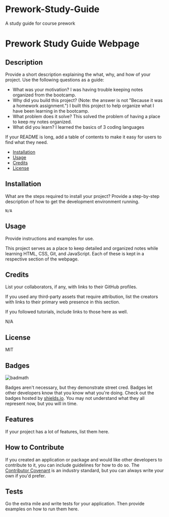 # Prework-Study-Guide
A study guide for course prework
# Prework Study Guide Webpage

## Description

Provide a short description explaining the what, why, and how of your project. Use the following questions as a guide:

- What was your motivation?
    I was having trouble keeping notes organized from the bootcamp.
- Why did you build this project? (Note: the answer is not "Because it was a homework assignment.")
    I built this project to help organize what I have been learning in the bootcamp.
- What problem does it solve?
    This solved the problem of having a place to keep my notes organized.
- What did you learn?
    I learned the basics of 3 coding languages

If your README is long, add a table of contents to make it easy for users to find what they need.

- [Installation](#installation)
- [Usage](#usage)
- [Credits](#credits)
- [License](#license)

## Installation

What are the steps required to install your project? Provide a step-by-step description of how to get the development environment running.

    N/A

## Usage

Provide instructions and examples for use. 

This project serves as a place to keep detailed and organized notes while learning HTML, CSS, Git, and JavaScript. Each of these is kept in a respective section of the webpage.

## Credits

List your collaborators, if any, with links to their GitHub profiles.

If you used any third-party assets that require attribution, list the creators with links to their primary web presence in this section.

If you followed tutorials, include links to those here as well.

N/A

## License

MIT


## Badges

![badmath](https://img.shields.io/github/languages/top/nielsenjared/badmath)

Badges aren't necessary, but they demonstrate street cred. Badges let other developers know that you know what you're doing. Check out the badges hosted by [shields.io](https://shields.io/). You may not understand what they all represent now, but you will in time.

## Features

If your project has a lot of features, list them here.

## How to Contribute

If you created an application or package and would like other developers to contribute to it, you can include guidelines for how to do so. The [Contributor Covenant](https://www.contributor-covenant.org/) is an industry standard, but you can always write your own if you'd prefer.

## Tests

Go the extra mile and write tests for your application. Then provide examples on how to run them here.
